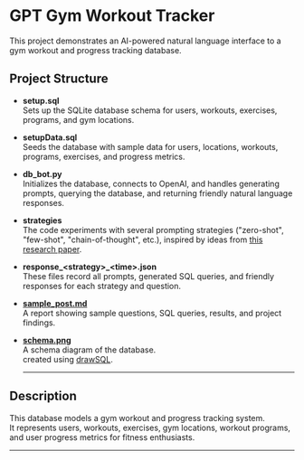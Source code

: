 # GPT Gym Workout Tracker

This project demonstrates an AI-powered natural language interface to a gym workout and progress tracking database.

## Project Structure

- **setup.sql**  
  Sets up the SQLite database schema for users, workouts, exercises, programs, and gym locations.

- **setupData.sql**  
  Seeds the database with sample data for users, locations, workouts, programs, exercises, and progress metrics.

- **db_bot.py**  
  Initializes the database, connects to OpenAI, and handles generating prompts, querying the database, and returning friendly natural language responses.

- **strategies**  
  The code experiments with several prompting strategies ("zero-shot", "few-shot", "chain-of-thought", etc.), inspired by ideas from [this research paper](https://arxiv.org/abs/2305.11853).

- **response_\<strategy>_\<time>.json**  
  These files record all prompts, generated SQL queries, and friendly responses for each strategy and question.

- **[sample_post.md](sample_post.md)**  
  A report showing sample questions, SQL queries, results, and project findings.

- **[schema.png](schema.png)**  
  A schema diagram of the database.  
  created using [drawSQL](https://drawsql.app/).

  ---

## Description

This database models a gym workout and progress tracking system.  
It represents users, workouts, exercises, gym locations, workout programs, and user progress metrics for fitness enthusiasts.

---
